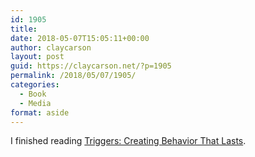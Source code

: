 ```yaml
---
id: 1905
title: 
date: 2018-05-07T15:05:11+00:00
author: claycarson
layout: post
guid: https://claycarson.net/?p=1905
permalink: /2018/05/07/1905/
categories:
  - Book
  - Media
format: aside
---
```

I finished reading [Triggers: Creating Behavior That Lasts](https://www.amazon.com/Triggers-Creating-Behavior-Lasts-Becoming-Person/dp/0804141231).<!--more-->